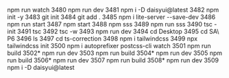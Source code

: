 npm run watch
 3480  npm run dev
 3481  npm i -D daisyui@latest
 3482  npm init -y
 3483  git init
 3484  git add .
 3485  npm i lite-server --save-dev
 3486  npm run start
 3487  npm start
 3488  npm sss
 3489  npm run sss
 3490  tsc -init
 3491  tsc
 3492  tsc -w
 3493  npm run dev
 3494  cd Desktop
 3495  cd SA\ P6
 3496  ls
 3497  cd ts-correction
 3498  npm i tailwindcss
 3499  npx tailwindcss init
 3500  npm i autoprefixer postcss-cli watch
 3501  npm run build
 3502* npm run dev
 3503  npm run build
 3504* npm run dev
 3505  npm run build
 3506* npm run dev
 3507  npm run build
 3508* npm run dev
 3509  npm i -D daisyui@latest